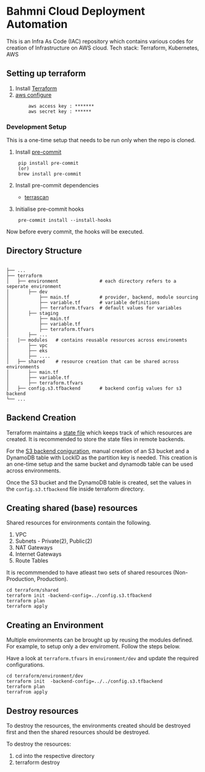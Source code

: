 # Bahmni Cloud Deployment Automation

This is an Infra As Code (IAC) repository which contains various codes for creation of Infrastructure on AWS cloud.
Tech stack: Terraform, Kubernetes, AWS

## Setting up terraform

1. Install [Terraform](https://learn.hashicorp.com/tutorials/terraform/install-cli)
2. [aws configure](https://docs.aws.amazon.com/cli/latest/userguide/cli-configure-quickstart.html)
```
        aws access key : *******
        aws secret key : ******
```       
### Development Setup
This is a one-time setup that needs to be run only when the repo is cloned.
1. Install [pre-commit](https://pre-commit.com/#install)

        pip install pre-commit 
        (or)
        brew install pre-commit
2. Install pre-commit dependencies
        
      - [terrascan](https://github.com/accurics/terrascan)

3. Initialise pre-commit hooks
        
        pre-commit install --install-hooks

Now before every commit, the hooks will be executed.

## Directory Structure
```

├── ...
├── terraform
│   ├── environment               # each directory refers to a seperate environment
│       ├── dev
│           ├── main.tf           # provider, backend, module sourcing
│           ├── variable.tf       # variable definitions
│           ├── terraform.tfvars  # default values for variables
│       ├── staging
│           ├── main.tf
│           ├── variable.tf
│           ├── terraform.tfvars
│       ├── ...
|   |── modules   # contains reusable resources across environemts
│       ├── vpc
│       ├── eks
│       ├── ....
│   ├── shared    # resource creation that can be shared across environments
│       ├── main.tf
│       ├── variable.tf
│       ├── terraform.tfvars
│   ├── config.s3.tfbackend       # backend config values for s3 backend
└── ...
```
## Backend Creation
Terraform maintains a [state file](https://www.terraform.io/language/state) which keeps track of which resources are created. It is recommended to store the state files in remote backends.

For the [S3 backend coniguration](https://www.terraform.io/language/settings/backends/s3), manual creation of an S3 bucket and a DynamoDB table with LockID as the partition key is needed. This creation is an one-time setup and the same bucket and dynamodb table can be used across environments. 

Once the S3 bucket and the DynamoDB table is created, set the values in the `config.s3.tfbackend` file inside terraform directory. 

## Creating shared (base) resources

Shared resources for environments contain the following. 
1. VPC
2. Subnets - Private(2), Public(2)
3. NAT Gateways
4. Internet Gateways
5. Route Tables

It is recommmended to have atleast two sets of shared resources (Non-Production, Production). 
```
cd terraform/shared
terraform init -backend-config=../config.s3.tfbackend
terraform plan
terraform apply
```
## Creating an Environment
Multiple environments can be brought up by reusing the modules defined.
For example, to setup only a dev enviroment. Follow the steps below.

 Have a look at `terraform.tfvars` in `environment/dev` and update the required configurations.

 ```
cd terraform/environment/dev
terraform init  -backend-config=../../config.s3.tfbackend
terraform plan
terrafrom apply
```
## Destroy resources
To destroy the resources, the environments created should be destroyed first and then the shared resources should be destroyed.

To destroy the resources:
1. cd into the respective directory
2. terraform destroy
